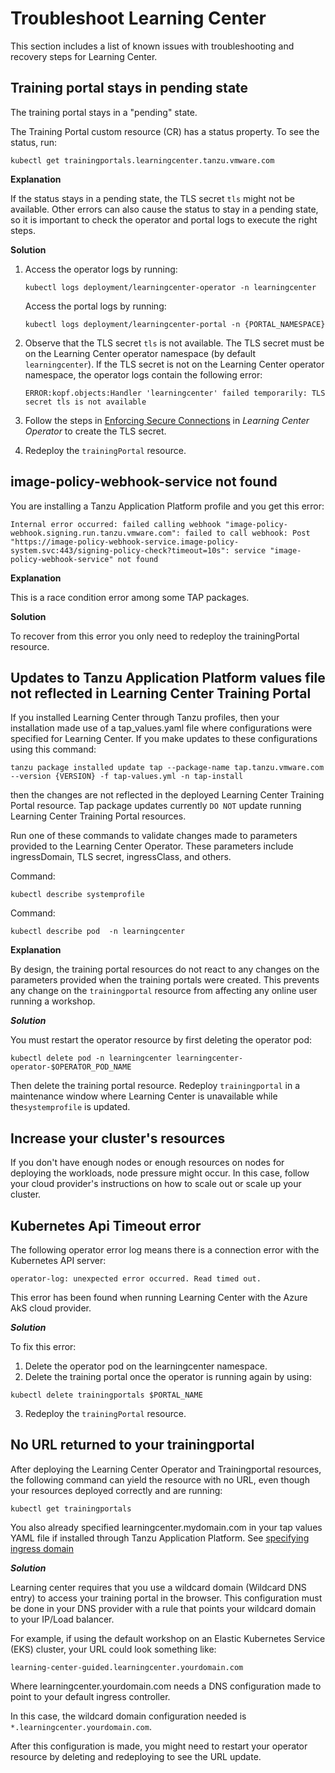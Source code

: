# Troubleshoot Learning Center

This section includes a list of known issues with troubleshooting and recovery steps
for Learning Center.

## <a id="training-portal-pending"></a>Training portal stays in pending state

The training portal stays in a "pending" state. 

The Training Portal custom resource (CR) has a status property. To see the status, run:

```console
kubectl get trainingportals.learningcenter.tanzu.vmware.com
```
**Explanation**

If the status stays in a pending state, the TLS secret `tls` might not be available. Other errors can also cause the status to stay in a pending state, so it is important to check the operator and portal logs to execute the right steps.

**Solution**

1. Access the operator logs by running:

    ```console
    kubectl logs deployment/learningcenter-operator -n learningcenter
    ```
    Access the portal logs by running:
    ```console
    kubectl logs deployment/learningcenter-portal -n {PORTAL_NAMESPACE}
    ```

2. Observe that the TLS secret `tls` is not available. The TLS secret must be on the Learning Center operator namespace (by default `learningcenter`). If the TLS secret is not on the Learning Center operator namespace, the operator logs contain the following error:

    ```console
    ERROR:kopf.objects:Handler 'learningcenter' failed temporarily: TLS secret tls is not available
    ```

3. Follow the steps in
    [Enforcing Secure Connections](getting-started/learning-center-operator.html#enforce-secure-connect)
    in _Learning Center Operator_ to create the TLS secret.

4. Redeploy the `trainingPortal` resource.

## <a id="img-pol-wbhk-srvc-nt-fnd"></a>image-policy-webhook-service not found

You are installing a Tanzu Application Platform profile and you get this error:

```console
Internal error occurred: failed calling webhook "image-policy-webhook.signing.run.tanzu.vmware.com": failed to call webhook: Post "https://image-policy-webhook-service.image-policy-system.svc:443/signing-policy-check?timeout=10s": service "image-policy-webhook-service" not found
```

**Explanation**

This is a race condition error among some TAP packages.

**Solution**

To recover from this error you only need to redeploy the trainingPortal resource.

## <a id='cannot-update-parameters'></a>Updates to Tanzu Application Platform values file not reflected in Learning Center Training Portal

If you installed Learning Center through Tanzu profiles, then your installation made use of a tap_values.yaml file where configurations were specified for Learning Center. If you make updates to these configurations using this command:

```
tanzu package installed update tap --package-name tap.tanzu.vmware.com --version {VERSION} -f tap-values.yml -n tap-install
```

then the changes are not reflected in the deployed Learning Center Training Portal resource. Tap package updates currently `DO NOT` update running Learning Center Training Portal resources.

Run one of these commands to validate changes made to parameters provided to the Learning
Center Operator. These parameters include ingressDomain, TLS secret, ingressClass, and others.

Command:

```console
kubectl describe systemprofile
```

Command:

```console
kubectl describe pod  -n learningcenter
```

**Explanation**

By design, the training portal resources do not react to any changes on the parameters provided
when the training portals were created. This prevents any change on the `trainingportal` resource
from affecting any online user running a workshop.

***Solution***

You must restart the operator resource by first deleting the operator pod:

```
kubectl delete pod -n learningcenter learningcenter-operator-$OPERATOR_POD_NAME
```

Then delete the training portal resource. Redeploy `trainingportal` in a maintenance window where Learning Center is unavailable while the`systemprofile` is updated.


## <a id="increase-cluster-rsrcs"></a>Increase your cluster's resources

If you don't have enough nodes or enough resources on nodes for deploying the workloads, node pressure might occur.
In this case, follow your cloud provider's instructions on how to scale out or scale up your cluster.

## <a id="kub-api-timeout"></a>Kubernetes Api Timeout error

The following operator error log means there is a connection error with the Kubernetes API server:

```
operator-log: unexpected error occurred. Read timed out.
```

This error has been found when running Learning Center with the Azure AkS cloud provider.

***Solution***

To fix this error:

1. Delete the operator pod on the learningcenter namespace.
2. Delete the training portal once the operator is running again by using:

```
kubectl delete trainingportals $PORTAL_NAME
```

3. Redeploy the `trainingPortal` resource.

## <a id="missing-training-portal-url"></a>No URL returned to your trainingportal

After deploying the Learning Center Operator and Trainingportal resources, the following command can yield the resource with no URL, even though your resources deployed correctly and are running:

```
kubectl get trainingportals
```

You also already specified learningcenter.mydomain.com in your tap values YAML file if installed through Tanzu Application Platform. See [specifying ingress domain](./getting-started/learning-center-operator.md#ingress-domain)

***Solution***

Learning center requires that you use a wildcard domain (Wildcard DNS entry) to access your training portal in the browser. This configuration must be done in your DNS provider with a rule that points your wildcard domain to your IP/Load balancer.

For example, if using the default workshop on an Elastic Kubernetes Service (EKS) cluster, your URL could look something like:

`learning-center-guided.learningcenter.yourdomain.com`

Where learningcenter.yourdomain.com needs a DNS configuration made to point to your default ingress controller. 

In this case, the wildcard domain configuration needed is `*.learningcenter.yourdomain.com`.

After this configuration is made, you might need to restart your operator resource by deleting and redeploying to see the URL update.
